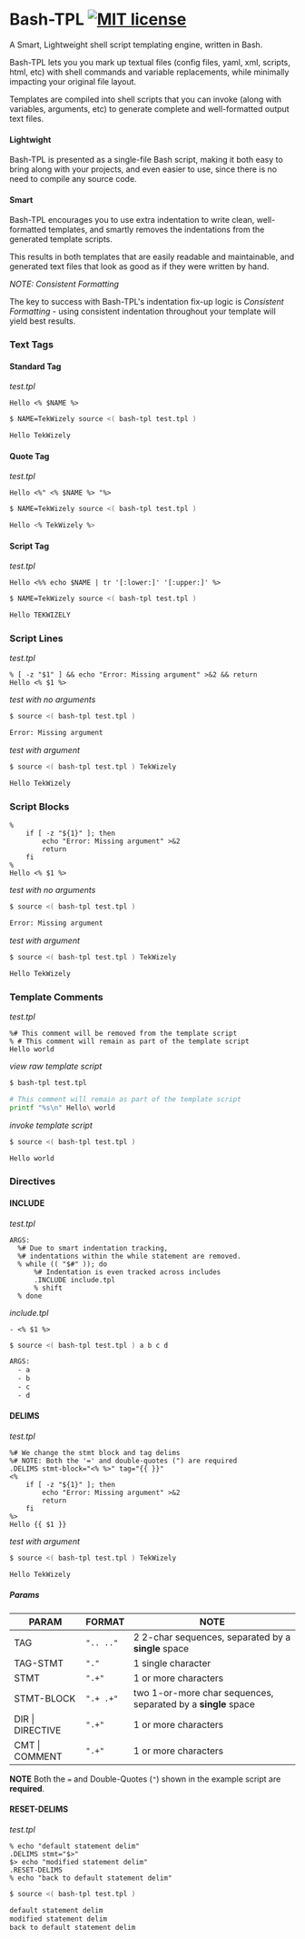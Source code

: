 # Bash-TPL [![MIT license](https://img.shields.io/badge/License-MIT-green.svg)](https://github.com/tekwizely/pre-commit-golang/blob/master/LICENSE)

A Smart, Lightweight shell script templating engine, written in Bash.

Bash-TPL lets you you mark up textual files (config files, yaml, xml, scripts, html, etc) with shell commands and variable replacements, while minimally impacting your original file layout.

Templates are compiled into shell scripts that you can invoke (along with variables, arguments, etc) to generate complete and well-formatted output text files.

#### Lightwight

Bash-TPL is presented as a single-file Bash script, making it both easy to bring along with your projects, and even easier to use, since there is no need to compile any source code.

#### Smart

Bash-TPL encourages you to use extra indentation to write clean, well-formatted templates, and smartly removes the indentations from the generated template scripts.

This results in both templates that are easily readable and maintainable, and generated text files that look as good as if they were written by hand.

*NOTE: Consistent Formatting*

The key to success with Bash-TPL's indentation fix-up logic is _Consistent Formatting_ - using consistent indentation throughout your template will yield best results.

### Text Tags

#### Standard Tag

_test.tpl_
```
Hello <% $NAME %>
```

```sh
$ NAME=TekWizely source <( bash-tpl test.tpl )

Hello TekWizely
```

#### Quote Tag

_test.tpl_
```
Hello <%" <% $NAME %> "%>
```

```sh
$ NAME=TekWizely source <( bash-tpl test.tpl )

Hello <% TekWizely %>
```

#### Script Tag

_test.tpl_
```
Hello <%% echo $NAME | tr '[:lower:]' '[:upper:]' %>
```

```sh
$ NAME=TekWizely source <( bash-tpl test.tpl )

Hello TEKWIZELY
```

### Script Lines

_test.tpl_
```
% [ -z "$1" ] && echo "Error: Missing argument" >&2 && return
Hello <% $1 %>
```

_test with no arguments_
```sh
$ source <( bash-tpl test.tpl )

Error: Missing argument
```

_test with argument_
```sh
$ source <( bash-tpl test.tpl ) TekWizely

Hello TekWizely
```

### Script Blocks

```
%
    if [ -z "${1}" ]; then
        echo "Error: Missing argument" >&2
        return
    fi
%
Hello <% $1 %>
```

_test with no arguments_
```sh
$ source <( bash-tpl test.tpl )

Error: Missing argument
```

_test with argument_
```sh
$ source <( bash-tpl test.tpl ) TekWizely

Hello TekWizely
```

### Template Comments

_test.tpl_
```
%# This comment will be removed from the template script
% # This comment will remain as part of the template script
Hello world
```

_view raw template script_
```sh
$ bash-tpl test.tpl

# This comment will remain as part of the template script
printf "%s\n" Hello\ world
```

_invoke template script_
```sh
$ source <( bash-tpl test.tpl )

Hello world
```

### Directives

#### INCLUDE

_test.tpl_
```
ARGS:
  %# Due to smart indentation tracking,
  %# indentations within the while statement are removed.
  % while (( "$#" )); do
      %# Indentation is even tracked across includes
      .INCLUDE include.tpl
      % shift
  % done
```

_include.tpl_
```
- <% $1 %>
```

```sh
$ source <( bash-tpl test.tpl ) a b c d

ARGS:
  - a
  - b
  - c
  - d
```

#### DELIMS
_test.tpl_
```
%# We change the stmt block and tag delims
%# NOTE: Both the '=' and double-quotes (") are required
.DELIMS stmt-block="<% %>" tag="{{ }}"
<%
    if [ -z "${1}" ]; then
        echo "Error: Missing argument" >&2
        return
    fi
%>
Hello {{ $1 }}
```

_test with argument_
```sh
$ source <( bash-tpl test.tpl ) TekWizely

Hello TekWizely
```

##### Params

| PARAM            | FORMAT    | NOTE |
|------------------|-----------|------|
| TAG              | `".. .."` | 2 2-char sequences, separated by a **single** space
| TAG-STMT         | `"."`     | 1 single character
| STMT             | `".+"`    | 1 or more characters
| STMT-BLOCK       | `".+ .+"` | two 1-or-more char sequences, separated by a **single** space
| DIR \| DIRECTIVE | `".+"`    | 1 or more characters
| CMT \| COMMENT   | `".+"`    | 1 or more characters

**NOTE** Both the `=` and Double-Quotes (`"`) shown in the example script are **required**.

#### RESET-DELIMS

_test.tpl_
```
% echo "default statement delim"
.DELIMS stmt="$>"
$> echo "modified statement delim"
.RESET-DELIMS
% echo "back to default statement delim"
```

```sh
$ source <( bash-tpl test.tpl )

default statement delim
modified statement delim
back to default statement delim
```
